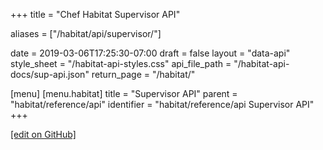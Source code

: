 +++
title = "Chef Habitat Supervisor API"

aliases = ["/habitat/api/supervisor/"]

date = 2019-03-06T17:25:30-07:00
draft = false
layout = "data-api"
style_sheet = "/habitat-api-styles.css"
api_file_path = "/habitat-api-docs/sup-api.json"
return_page = "/habitat/"

[menu]
  [menu.habitat]
    title = "Supervisor API"
    parent = "habitat/reference/api"
    identifier = "habitat/reference/api Supervisor API"
+++

[\[edit on GitHub\]](https://github.com/habitat-sh/habitat/blob/master/components/docs-chef-io/content/habitat/supervisor_api.md)

